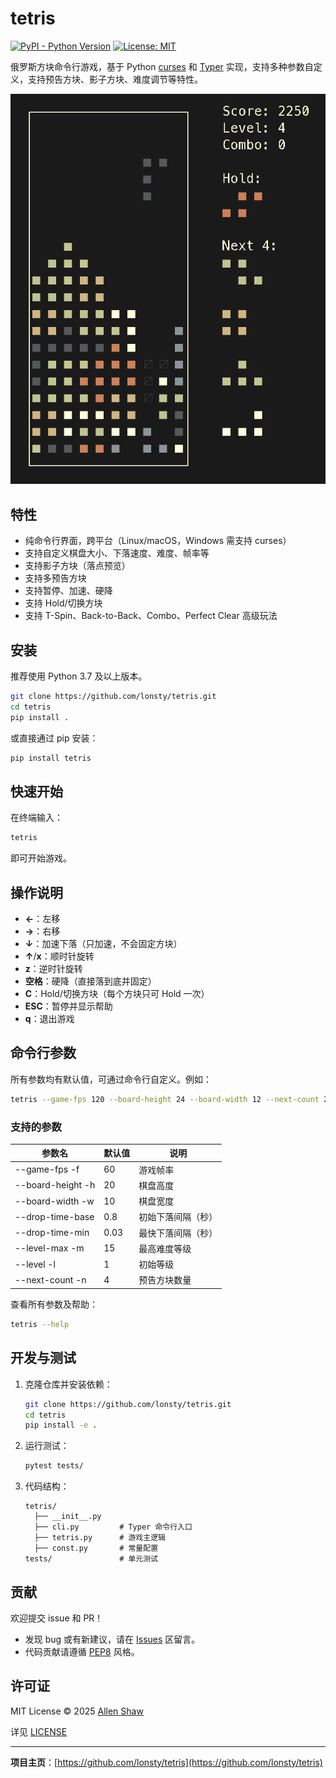 # tetris

[![PyPI - Python Version](https://img.shields.io/pypi/pyversions/tetris.svg)](https://python.org)
[![License: MIT](https://img.shields.io/badge/License-MIT-yellow.svg)](LICENSE)

俄罗斯方块命令行游戏，基于 Python [curses](https://docs.python.org/3/library/curses.html) 和 [Typer](https://typer.tiangolo.com/) 实现，支持多种参数自定义，支持预告方块、影子方块、难度调节等特性。

![tetris-demo](https://raw.githubusercontent.com/lonsty/tetris/refs/heads/master/tetris.png)

## 特性

- 纯命令行界面，跨平台（Linux/macOS，Windows 需支持 curses）
- 支持自定义棋盘大小、下落速度、难度、帧率等
- 支持影子方块（落点预览）
- 支持多预告方块
- 支持暂停、加速、硬降
- 支持 Hold/切换方块
- 支持 T-Spin、Back-to-Back、Combo、Perfect Clear 高级玩法

## 安装

推荐使用 Python 3.7 及以上版本。

```bash
git clone https://github.com/lonsty/tetris.git
cd tetris
pip install .
```

或直接通过 pip 安装：

```bash
pip install tetris
```

## 快速开始

在终端输入：

```bash
tetris
```

即可开始游戏。

## 操作说明

- **←**：左移
- **→**：右移
- **↓**：加速下落（只加速，不会固定方块）
- **↑**/**x**：顺时针旋转
- **z**：逆时针旋转
- **空格**：硬降（直接落到底并固定）
- **C**：Hold/切换方块（每个方块只可 Hold 一次）
- **ESC**：暂停并显示帮助
- **q**：退出游戏

## 命令行参数

所有参数均有默认值，可通过命令行自定义。例如：

```bash
tetris --game-fps 120 --board-height 24 --board-width 12 --next-count 2
```

### 支持的参数

| 参数名                  | 默认值  | 说明     |
|----------------------|------|--------|
| --game-fps        -f | 60   | 游戏帧率   |
| --board-height    -h | 20   | 棋盘高度   |
| --board-width     -w | 10   | 棋盘宽度   |
| --drop-time-base     | 0.8  | 初始下落间隔（秒） |
| --drop-time-min      | 0.03 | 最快下落间隔（秒） |
| --level-max       -m | 15   | 最高难度等级 |
| --level           -l | 1    | 初始等级   |
| --next-count      -n | 4    | 预告方块数量 |

查看所有参数及帮助：

```bash
tetris --help
```

## 开发与测试

1. 克隆仓库并安装依赖：

    ```bash
    git clone https://github.com/lonsty/tetris.git
    cd tetris
    pip install -e .
    ```

2. 运行测试：

    ```bash
    pytest tests/
    ```

3. 代码结构：

    ```
    tetris/
      ├── __init__.py
      ├── cli.py         # Typer 命令行入口
      ├── tetris.py      # 游戏主逻辑
      ├── const.py       # 常量配置
    tests/               # 单元测试
    ```

## 贡献

欢迎提交 issue 和 PR！

- 发现 bug 或有新建议，请在 [Issues](https://github.com/lonsty/tetris/issues) 区留言。
- 代码贡献请遵循 [PEP8](https://www.python.org/dev/peps/pep-0008/) 风格。

## 许可证

MIT License © 2025 [Allen Shaw](mailto:lonsty@sina.com)

详见 [LICENSE](LICENSE)

---

**项目主页**：[https://github.com/lonsty/tetris](https://github.com/lonsty/tetris)
